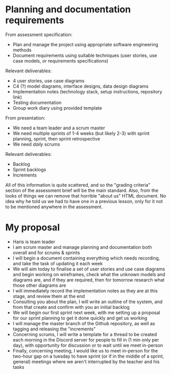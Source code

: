 # Planning and documentation requirements
From assessment specification:
* Plan and manage the project using appropriate software engineering methods
* Document requirements using suitable techniques (user stories, use case models, _or_ requirements specifications)

Relevant deliverables:
* 4 user stories, use case diagrams
* C4 (?) model diagrams, interface designs, data design diagrams
* Implementation notes (technology stack, setup instructions, repository link)
* Testing documentation
* Group work diary using provided template

From presentation:
* We need a team leader and a scrum master
* We need multiple sprints of 1-4 weeks (but likely 2-3) with sprint planning, sprint, then sprint retrospective
* We need _daily_ scrums

Relevant deliverables:
* Backlog
* Sprint backlogs
* Increments

All of this information is quite scattered, and so the "grading criteria" section of the assessment brief will be the main standard. Also, from the looks of things we can remove that horrible "about us" HTML document. No idea why he told us we had to have one in a previous lesson, only for it not to be mentioned anywhere in the assessment.

# My proposal
* Haris is team leader
* I am scrum master and manage planning and documentation both overall and for scrums & sprints
* I will begin a document containing everything which needs recording, and take the task of updating it each week
* We will aim today to finalise a set of user stories and use case diagrams and begin working on wireframes, check what the unknown models and diagrams are, and if they are required, then for tomorrow research what those other diagrams are
* I will immediately record the implementation notes as they are at this stage, and review them at the end
* Consulting you about the plan, I will write an outline of the system, and from that create and confirm with you an initial backlog
* We will begin our first sprint next week, with me setting up a proposal for our sprint planning to get it done quickly and get us working
* I will manage the master branch of the Github repository, as well as tagging and releasing the "increments"
* Concerning scrums, I will write a template for a thread to be created each morning in the Discord server for people to fill in (1 min only per day), with opportunity for discussion or to wait until we meet in-person
* Finally, concerning meeting, I would like us to meet in-person for the two-hour gap on a tuesday to have sprint (or if in the middle of a sprint, general) meetings where we aren't interrupted by the teacher and his tasks
